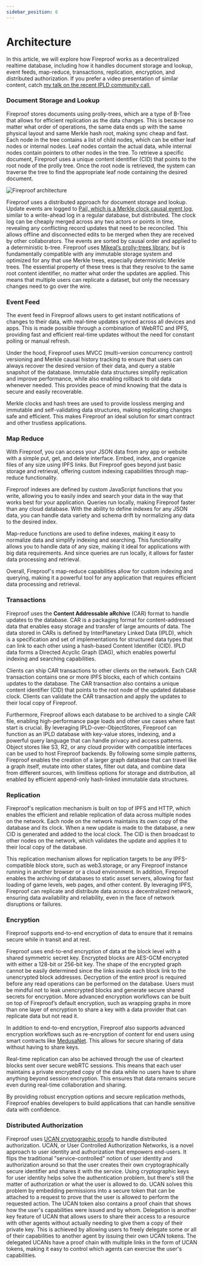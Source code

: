 ```yaml
---
sidebar_position: 6
---
```


# Architecture

In this article, we will explore how Fireproof works as a decentralized realtime database, including how it handles document storage and lookup, event feeds, map-reduce, transactions, replication, encryption, and distributed authorization. If you prefer a video presentation of similar content, catch [my talk on the recent IPLD community call.](https://www.youtube.com/watch?v=IAystzwgemU)

### Document Storage and Lookup

Fireproof stores documents using prolly-trees, which are a type of B-Tree that allows for efficient replication as the data changes. This is because no matter what order of operations, the same data ends up with the same physical layout and same Merkle hash root, making sync cheap and fast. Each node in the tree contains a list of child nodes, which can be either leaf nodes or internal nodes. Leaf nodes contain the actual data, while internal nodes contain pointers to other nodes in the tree. To retrieve a specific document, Fireproof uses a unique content identifier (CID) that points to the root node of the prolly tree. Once the root node is retrieved, the system can traverse the tree to find the appropriate leaf node containing the desired document.

![Fireproof architecture](./img/architecture.png)

Fireproof uses a distributed approach for document storage and lookup. Update events are logged to [Pail, which is a Merkle clock causal event log](https://github.com/alanshaw/pail), similar to a write-ahead log in a regular database, but distributed. The clock log can be cheaply merged across any two actors or points in time, revealing any conflicting record updates that need to be reconciled. This allows offline and disconnected edits to be merged when they are received by other collaborators. The events are sorted by causal order and applied to a deterministic b-tree. Fireproof uses [Mikeal’s prolly-trees library](https://github.com/mikeal/prolly-trees), but is fundamentally compatible with any immutable storage system and optimized for any that use Merkle trees, especially deterministic Merkle trees. The essential property of these trees is that they resolve to the same root content identifier, no matter what order the updates are applied. This means that multiple users can replicate a dataset, but only the necessary changes need to go over the wire.

### Event Feed

The event feed in Fireproof allows users to get instant notifications of changes to their data, with real-time updates synced across all devices and apps. This is made possible through a combination of WebRTC and IPFS, providing fast and efficient real-time updates without the need for constant polling or manual refresh.

Under the hood, Fireproof uses MVCC (multi-version concurrency control) versioning and Merkle causal history tracking to ensure that users can always recover the desired version of their data, and query a stable snapshot of the database. Immutable data structures simplify replication and improve performance, while also enabling rollback to old data whenever needed. This provides peace of mind knowing that the data is secure and easily recoverable.

Merkle clocks and hash trees are used to provide lossless merging and immutable and self-validating data structures, making replicating changes safe and efficient. This makes Fireproof an ideal solution for smart contract and other trustless applications.

### Map Reduce

With Fireproof, you can access your JSON data from any app or website with a simple put, get, and delete interface. Embed, index, and organize files of any size using IPFS links. But Fireproof goes beyond just basic storage and retrieval, offering custom indexing capabilities through map-reduce functionality.

Fireproof indexes are defined by custom JavaScript functions that you write, allowing you to easily index and search your data in the way that works best for your application. Queries run locally, making Fireproof faster than any cloud database. With the ability to define indexes for any JSON data, you can handle data variety and schema drift by normalizing any data to the desired index.

Map-reduce functions are used to define indexes, making it easy to normalize data and simplify indexing and searching. This functionality allows you to handle data of any size, making it ideal for applications with big data requirements. And since queries are run locally, it allows for faster data processing and retrieval.

Overall, Fireproof's map-reduce capabilities allow for custom indexing and querying, making it a powerful tool for any application that requires efficient data processing and retrieval.

### Transactions

Fireproof uses the **Content Addressable aRchive** (CAR) format to handle updates to the database. CAR is a packaging format for content-addressed data that enables easy storage and transfer of large amounts of data. The data stored in CARs is defined by InterPlanetary Linked Data (IPLD), which is a specification and set of implementations for structured data types that can link to each other using a hash-based Content Identifier (CID). IPLD data forms a Directed Acyclic Graph (DAG), which enables powerful indexing and searching capabilities.

Clients can ship CAR transactions to other clients on the network. Each CAR transaction contains one or more IPFS blocks, each of which contains updates to the database. The CAR transaction also contains a unique content identifier (CID) that points to the root node of the updated database clock. Clients can validate the CAR transaction and apply the updates to their local copy of Fireproof.

Furthermore, Fireproof allows each database to be archived to a single CAR file, enabling high-performance page loads and other use cases where fast start is crucial. By leveraging IPLD-over-ObjectStores, Fireproof can function as an IPLD database with key-value stores, indexing, and a powerful query language that can handle privacy and access patterns. Object stores like S3, R2, or any cloud provider with compatible interfaces can be used to host Fireproof backends. By following some simple patterns, Fireproof enables the creation of a larger graph database that can travel like a graph itself, mutate into other states, filter out data, and combine data from different sources, with limitless options for storage and distribution, all enabled by efficient append-only hash-linked immutable data structures.

### Replication

Fireproof's replication mechanism is built on top of IPFS and HTTP, which enables the efficient and reliable replication of data across multiple nodes on the network. Each node on the network maintains its own copy of the database and its clock. When a new update is made to the database, a new CID is generated and added to the local clock. The CID is then broadcast to other nodes on the network, which validates the update and applies it to their local copy of the database.

This replication mechanism allows for replication targets to be any IPFS-compatible block store, such as web3.storage, or any Fireproof instance running in another browser or a cloud environment. In addition, Fireproof enables the archiving of databases to static asset servers, allowing for fast loading of game levels, web pages, and other content. By leveraging IPFS, Fireproof can replicate and distribute data across a decentralized network, ensuring data availability and reliability, even in the face of network disruptions or failures.

### Encryption

Fireproof supports end-to-end encryption of data to ensure that it remains secure while in transit and at rest. 

Fireproof uses end-to-end encryption of data at the block level with a shared symmetric secret key. Encrypted blocks are AES-GCM encrypted with either a 128-bit or 256-bit key. The shape of the encrypted graph cannot be easily determined since the links inside each block link to the unencrypted block addresses. Decryption of the entire proof is required before any read operations can be performed on the database. Users must be mindful not to leak unencrypted blocks and generate secure shared secrets for encryption. More advanced encryption workflows can be built on top of Fireproof’s default encryption, such as wrapping graphs in more than one layer of encryption to share a key with a data provider that can replicate data but not read it.

In addition to end-to-end encryption, Fireproof also supports advanced encryption workflows such as re-encryption of content for end users using smart contracts like [MedusaNet](https://medusanet.xyz/). This allows for secure sharing of data without having to share keys.

Real-time replication can also be achieved through the use of cleartext blocks sent over secure webRTC sessions. This means that each user maintains a private encrypted copy of the data while no users have to share anything beyond session encryption. This ensures that data remains secure even during real-time collaboration and sharing.

By providing robust encryption options and secure replication methods, Fireproof enables developers to build applications that can handle sensitive data with confidence.

### Distributed Authorization

Fireproof uses [UCAN cryptographic proofs](https://ucan.xyz) to handle distributed authorization. UCAN, or User Controlled Authorization Networks, is a novel approach to user identity and authorization that empowers end-users. It flips the traditional "service-controlled" notion of user identity and authorization around so that the user creates their own cryptographically secure identifier and shares it with the service. Using cryptographic keys for user identity helps solve the authentication problem, but there's still the matter of authorization or what the user is allowed to do. UCAN solves this problem by embedding permissions into a secure token that can be attached to a request to prove that the user is allowed to perform the requested action. The UCAN token also contains a proof chain that shows how the user's capabilities were issued and by whom. Delegation is another key feature of UCAN that allows users to share their access to a resource with other agents without actually needing to give them a copy of their private key. This is achieved by allowing users to freely delegate some or all of their capabilities to another agent by issuing their own UCAN tokens. The delegated UCANs have a proof chain with multiple links in the form of UCAN tokens, making it easy to control which agents can exercise the user's capabilities.